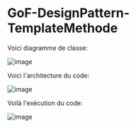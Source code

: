 # GoF-DesignPattern-TemplateMethode

Voici diagramme de classe:

![image](https://github.com/Elammourikaoutar/GoF-DesignPattern-TemplateMethode/assets/106027819/c90efae5-5df1-4b55-abba-d274cb8c67cb)

Voici l'architecture du code:

![image](https://github.com/Elammourikaoutar/GoF-DesignPattern-TemplateMethode/assets/106027819/f6c8449c-80d9-47c0-a8d7-d86a4a6945cc)

Voilà l'exécution du code:

![image](https://github.com/Elammourikaoutar/GoF-DesignPattern-TemplateMethode/assets/106027819/c9c21005-d7ee-40c8-9a59-51edf2864f8f)
